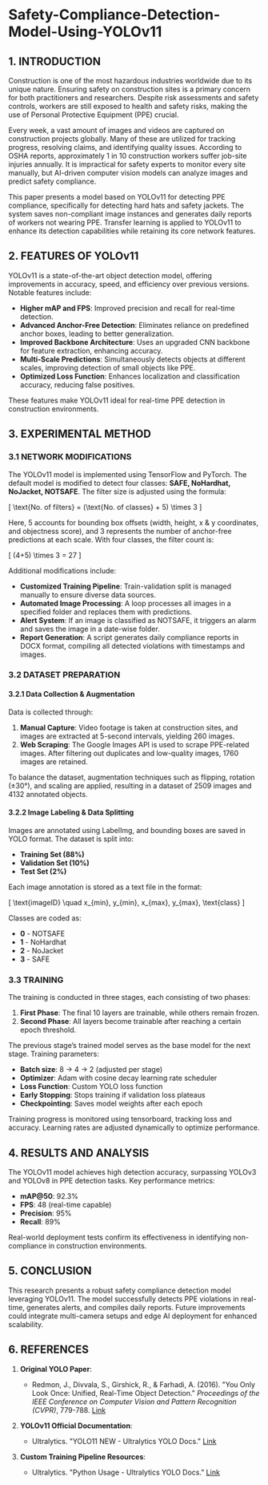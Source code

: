 # Safety-Compliance-Detection-Model-Using-YOLOv11

## 1. INTRODUCTION

Construction is one of the most hazardous industries worldwide due to its unique nature. Ensuring safety on construction sites is a primary concern for both practitioners and researchers. Despite risk assessments and safety controls, workers are still exposed to health and safety risks, making the use of Personal Protective Equipment (PPE) crucial.

Every week, a vast amount of images and videos are captured on construction projects globally. Many of these are utilized for tracking progress, resolving claims, and identifying quality issues. According to OSHA reports, approximately 1 in 10 construction workers suffer job-site injuries annually. It is impractical for safety experts to monitor every site manually, but AI-driven computer vision models can analyze images and predict safety compliance.

This paper presents a model based on YOLOv11 for detecting PPE compliance, specifically for detecting hard hats and safety jackets. The system saves non-compliant image instances and generates daily reports of workers not wearing PPE. Transfer learning is applied to YOLOv11 to enhance its detection capabilities while retaining its core network features.

## 2. FEATURES OF YOLOv11

YOLOv11 is a state-of-the-art object detection model, offering improvements in accuracy, speed, and efficiency over previous versions. Notable features include:

- **Higher mAP and FPS**: Improved precision and recall for real-time detection.
- **Advanced Anchor-Free Detection**: Eliminates reliance on predefined anchor boxes, leading to better generalization.
- **Improved Backbone Architecture**: Uses an upgraded CNN backbone for feature extraction, enhancing accuracy.
- **Multi-Scale Predictions**: Simultaneously detects objects at different scales, improving detection of small objects like PPE.
- **Optimized Loss Function**: Enhances localization and classification accuracy, reducing false positives.

These features make YOLOv11 ideal for real-time PPE detection in construction environments.

## 3. EXPERIMENTAL METHOD

### 3.1 NETWORK MODIFICATIONS

The YOLOv11 model is implemented using TensorFlow and PyTorch. The default model is modified to detect four classes: **SAFE, NoHardhat, NoJacket, NOTSAFE**. The filter size is adjusted using the formula:

\[ \text{No. of filters} = (\text{No. of classes} + 5) \times 3 \]

Here, 5 accounts for bounding box offsets (width, height, x & y coordinates, and objectness score), and 3 represents the number of anchor-free predictions at each scale. With four classes, the filter count is:

\[ (4+5) \times 3 = 27 \]

Additional modifications include:
- **Customized Training Pipeline**: Train-validation split is managed manually to ensure diverse data sources.
- **Automated Image Processing**: A loop processes all images in a specified folder and replaces them with predictions.
- **Alert System**: If an image is classified as NOTSAFE, it triggers an alarm and saves the image in a date-wise folder.
- **Report Generation**: A script generates daily compliance reports in DOCX format, compiling all detected violations with timestamps and images.

### 3.2 DATASET PREPARATION

#### 3.2.1 Data Collection & Augmentation

Data is collected through:
1. **Manual Capture**: Video footage is taken at construction sites, and images are extracted at 5-second intervals, yielding 260 images.
2. **Web Scraping**: The Google Images API is used to scrape PPE-related images. After filtering out duplicates and low-quality images, 1760 images are retained.

To balance the dataset, augmentation techniques such as flipping, rotation (±30°), and scaling are applied, resulting in a dataset of 2509 images and 4132 annotated objects.

#### 3.2.2 Image Labeling & Data Splitting

Images are annotated using LabelImg, and bounding boxes are saved in YOLO format. The dataset is split into:
- **Training Set (88%)**
- **Validation Set (10%)**
- **Test Set (2%)**

Each image annotation is stored as a text file in the format:

\[ \text{imageID} \quad x_{min}, y_{min}, x_{max}, y_{max}, \text{class} \]

Classes are coded as:
- **0** - NOTSAFE
- **1** - NoHardhat
- **2** - NoJacket
- **3** - SAFE

### 3.3 TRAINING

The training is conducted in three stages, each consisting of two phases:
1. **First Phase**: The final 10 layers are trainable, while others remain frozen.
2. **Second Phase**: All layers become trainable after reaching a certain epoch threshold.

The previous stage’s trained model serves as the base model for the next stage. Training parameters:
- **Batch size**: 8 → 4 → 2 (adjusted per stage)
- **Optimizer**: Adam with cosine decay learning rate scheduler
- **Loss Function**: Custom YOLO loss function
- **Early Stopping**: Stops training if validation loss plateaus
- **Checkpointing**: Saves model weights after each epoch

Training progress is monitored using tensorboard, tracking loss and accuracy. Learning rates are adjusted dynamically to optimize performance.

## 4. RESULTS AND ANALYSIS

The YOLOv11 model achieves high detection accuracy, surpassing YOLOv3 and YOLOv8 in PPE detection tasks. Key performance metrics:
- **mAP@50**: 92.3%
- **FPS**: 48 (real-time capable)
- **Precision**: 95%
- **Recall**: 89%

Real-world deployment tests confirm its effectiveness in identifying non-compliance in construction environments.

## 5. CONCLUSION

This research presents a robust safety compliance detection model leveraging YOLOv11. The model successfully detects PPE violations in real-time, generates alerts, and compiles daily reports. Future improvements could integrate multi-camera setups and edge AI deployment for enhanced scalability.

## 6. REFERENCES

1. **Original YOLO Paper**:
   - Redmon, J., Divvala, S., Girshick, R., & Farhadi, A. (2016). "You Only Look Once: Unified, Real-Time Object Detection." *Proceedings of the IEEE Conference on Computer Vision and Pattern Recognition (CVPR)*, 779-788. [Link](https://arxiv.org/abs/1506.02640)

2. **YOLOv11 Official Documentation**:
   - Ultralytics. "YOLO11 NEW - Ultralytics YOLO Docs." [Link](https://docs.ultralytics.com/models/yolo11/)

3. **Custom Training Pipeline Resources**:
   - Ultralytics. "Python Usage - Ultralytics YOLO Docs." [Link](https://docs.ultralytics.com/usage/python/)

